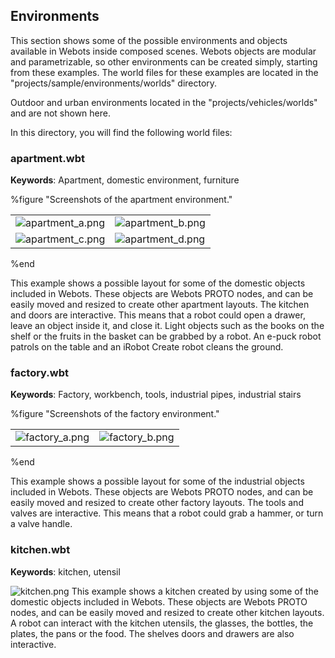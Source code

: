 ## Environments

This section shows some of the possible environments and objects available in Webots inside composed scenes.
Webots objects are modular and parametrizable, so other environments can be created simply, starting from these examples.
The world files for these examples are located in the "projects/sample/environments/worlds" directory.

Outdoor and urban environments located in the "projects/vehicles/worlds" and are not shown here.

In this directory, you will find the following world files:

### apartment.wbt

**Keywords**: Apartment, domestic environment, furniture

%figure "Screenshots of the apartment environment."

|                                                    |                                                    |
|----------------------------------------------------|----------------------------------------------------|
| ![apartment_a.png](images/samples/apartment_a.png) | ![apartment_b.png](images/samples/apartment_b.png) |
| ![apartment_c.png](images/samples/apartment_c.png) | ![apartment_d.png](images/samples/apartment_d.png) |

%end

This example shows a possible layout for some of the domestic objects included in Webots.
These objects are Webots PROTO nodes, and can be easily moved and resized to create other apartment layouts.
The kitchen and doors are interactive.
This means that a robot could open a drawer, leave an object inside it, and close it.
Light objects such as the books on the shelf or the fruits in the basket can be grabbed by a robot.
An e-puck robot patrols on the table and an iRobot Create robot cleans the ground.

### factory.wbt

**Keywords**: Factory, workbench, tools, industrial pipes, industrial stairs

%figure "Screenshots of the factory environment."

|                                                |                                                |
|------------------------------------------------|------------------------------------------------|
| ![factory_a.png](images/samples/factory_a.png) | ![factory_b.png](images/samples/factory_b.png) |

%end

This example shows a possible layout for some of the industrial objects included in Webots.
These objects are Webots PROTO nodes, and can be easily moved and resized to create other factory layouts.
The tools and valves are interactive.
This means that a robot could grab a hammer, or turn a valve handle.

### kitchen.wbt

**Keywords**: kitchen, utensil

![kitchen.png](images/samples/kitchen.png) This example shows a kitchen created by using some of the domestic objects included in Webots.
These objects are Webots PROTO nodes, and can be easily moved and resized to create other kitchen layouts.
A robot can interact with the kitchen utensils, the glasses, the bottles, the plates, the pans or the food.
The shelves doors and drawers are also interactive.
